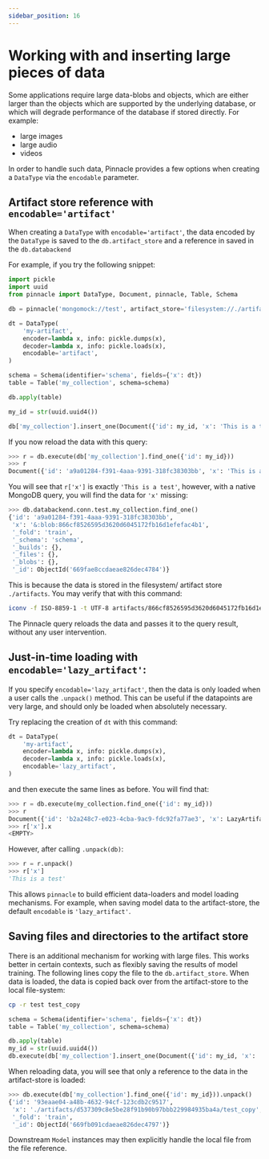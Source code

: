 ```yaml
---
sidebar_position: 16
---
```


# Working with and inserting large pieces of data

Some applications require large data-blobs and objects, which are either larger than the objects which are supported by the underlying database, or which will degrade performance of the database if stored directly. For example:

- large images
- large audio
- videos

In order to handle such data, Pinnacle provides a few options when 
creating a `DataType` via the `encodable` parameter.

## Artifact store reference with `encodable='artifact'`

When creating a `DataType` with `encodable='artifact'`, 
the data encoded by the `DataType` is saved to the `db.artifact_store` 
and a reference in saved in the `db.databackend`

For example, if you try the following snippet:

```python
import pickle
import uuid
from pinnacle import DataType, Document, pinnacle, Table, Schema

db = pinnacle('mongomock://test', artifact_store='filesystem://./artifacts')

dt = DataType(
    'my-artifact',
    encoder=lambda x, info: pickle.dumps(x),
    decoder=lambda x, info: pickle.loads(x),
    encodable='artifact',
)

schema = Schema(identifier='schema', fields={'x': dt})
table = Table('my_collection', schema=schema)

db.apply(table)

my_id = str(uuid.uuid4())

db['my_collection'].insert_one(Document({'id': my_id, 'x': 'This is a test'})).execute()
```

If you now reload the data with this query:

```python
>>> r = db.execute(db['my_collection'].find_one({'id': my_id}))
>>> r
Document({'id': 'a9a01284-f391-4aaa-9391-318fc38303bb', 'x': 'This is a test', '_fold': 'train', '_id': ObjectId('669fae8ccdaeae826dec4784')})
```

You will see that `r['x']` is exactly `'This is a test'`, however, 
with a native MongoDB query, you will find the data for `'x'` missing:

```python
>>> db.databackend.conn.test.my_collection.find_one() 
{'id': 'a9a01284-f391-4aaa-9391-318fc38303bb',
 'x': '&:blob:866cf8526595d3620d6045172fb16d1efefac4b1',
 '_fold': 'train',
 '_schema': 'schema',
 '_builds': {},
 '_files': {},
 '_blobs': {},
 '_id': ObjectId('669fae8ccdaeae826dec4784')}
```

This is because the data is stored in the filesystem/ artifact store `./artifacts`.
You may verify that with this command:

```bash
iconv -f ISO-8859-1 -t UTF-8 artifacts/866cf8526595d3620d6045172fb16d1efefac4b1
```

The Pinnacle query reloads the data and passes it to the query result, 
without any user intervention.

## Just-in-time loading with `encodable='lazy_artifact'`:

If you specify `encodable='lazy_artifact'`, then the data 
is only loaded when a user calls the `.unpack()` method.
This can be useful if the datapoints are very large, 
and should only be loaded when absolutely necessary.

Try replacing the creation of `dt` with this command:

```python
dt = DataType(
    'my-artifact',
    encoder=lambda x, info: pickle.dumps(x),
    decoder=lambda x, info: pickle.loads(x),
    encodable='lazy_artifact',
)
```

and then execute the same lines as before.
You will find that:

```python
>>> r = db.execute(my_collection.find_one({'id': my_id}))
>>> r
Document({'id': 'b2a248c7-e023-4cba-9ac9-fdc92fa77ae3', 'x': LazyArtifact(identifier='', uuid='c0db12ad-2684-4e39-a2ba-2748bd20b193', datatype=DataType(identifier='my-artifact', uuid='6d72b346-b5ec-4d8b-8cba-cddec86937a3', upstream=None, plugins=None, encoder=<function <lambda> at 0x125e33760>, decoder=<function <lambda> at 0x125c4e320>, info=None, shape=None, directory=None, encodable='lazy_artifact', bytes_encoding='Bytes', intermediate_type='bytes', media_type=None), uri=None, x=<EMPTY>), '_fold': 'train', '_id': ObjectId('669faf9dcdaeae826dec4789')})
>>> r['x'].x
<EMPTY>
```

However, after calling `.unpack(db)`:

```python
>>> r = r.unpack()
>>> r['x']
'This is a test'
```

This allows `pinnacle` to build efficient data-loaders and model loading mechanisms.
For example, when saving model data to the artifact-store, the default `encodable` is `'lazy_artifact'`.

## Saving files and directories to the artifact store

There is an additional mechanism for working with large files. This works 
better in certain contexts, such as flexibly saving the results of model training.
The following lines copy the file to the `db.artifact_store`.
When data is loaded, the data is copied back over from the artifact-store to 
the local file-system:

```bash
cp -r test test_copy
```

```python
schema = Schema(identifier='schema', fields={'x': dt})
table = Table('my_collection', schema=schema)

db.apply(table)
my_id = str(uuid.uuid4())
db.execute(db['my_collection'].insert_one(Document({'id': my_id, 'x': './test_copy'})))
```

When reloading data, you will see that only a reference to the data in the artifact-store
is loaded:

```python
>>> db.execute(db['my_collection'].find_one({'id': my_id})).unpack()
{'id': '93eaae04-a48b-4632-94cf-123cdb2c9517',
 'x': './artifacts/d537309c8e5be28f91b90b97bbb229984935ba4a/test_copy',
 '_fold': 'train',
 '_id': ObjectId('669fb091cdaeae826dec4797')}

```

Downstream `Model` instances may then explicitly handle the local file from the file 
reference.